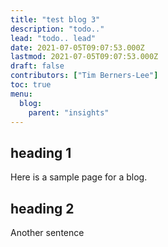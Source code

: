 ```yaml
---
title: "test blog 3"
description: "todo.."
lead: "todo.. lead"
date: 2021-07-05T09:07:53.000Z
lastmod: 2021-07-05T09:07:53.000Z
draft: false
contributors: ["Tim Berners-Lee"]
toc: true
menu:
  blog:
    parent: "insights"
---
```


## heading 1

Here is a sample page for a blog.

## heading 2

Another sentence
